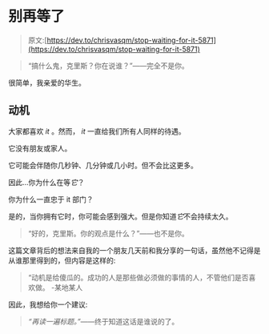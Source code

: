 # 别再等了

> 原文:[https://dev.to/chrisvasqm/stop-waiting-for-it-5871](https://dev.to/chrisvasqm/stop-waiting-for-it-5871)

> “搞什么鬼，克里斯？你在说谁？”——完全不是你。

很简单，我亲爱的华生。

## [](#motivation)动机

大家都喜欢 *it* 。然而， *it* 一直给我们所有人同样的待遇。

它没有朋友或家人。

它可能会伴随你几秒钟、几分钟或几小时。但不会比这更多。

因此...你为什么在等*它*？

你为什么一直忠于 it 部门？

是的，当你拥有它时，你可能会感到强大。但是你知道*它*不会持续太久。

> “好的，克里斯。你的观点是什么？”——也不是你。

这篇文章背后的想法来自我的一个朋友几天前和我分享的一句话，虽然他不记得是从谁那里得到的，但内容是这样的:

> “动机是给傻瓜的。成功的人是那些做必须做的事情的人，不管他们是否喜欢做。 -某地某人

因此，我想给你一个建议:

> *“再读一遍标题。”*——终于知道这话是谁说的了。